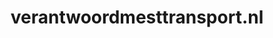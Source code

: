 ---
layout: post
title:  "verantwoordmesttransport.nl"
internal_url:  "/data/verantwoordmesttransport.nl.html"
categories: dutchgov
---